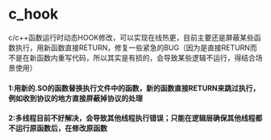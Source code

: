 # c_hook
c/c++函数运行时动态HOOK修改，可以实现在线热更，目前主要还是屏蔽某些函数执行，用新函数直接RETURN，修复一些紧急的BUG（因为是直接RETURN而不是在新函数内重写代码，所以其实是有损的，会导致某些逻辑不运行，得结合场景使用）
#### 1:用新的.SO的函数替换执行文件中的函数，新的函数直接RETURN来跳过执行，例如收到协议的地方直接屏蔽掉协议的处理
#### 2:多线程目前不好解决，会导致其他线程执行错误；只能在逻辑层确保其他线程都不运行原函数后，在修改原函数
